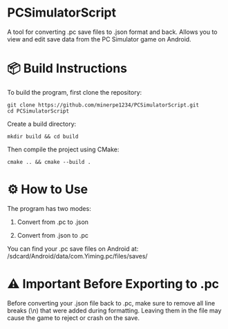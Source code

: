 # PCSimulatorScript
A tool for converting .pc save files to .json format and back.
Allows you to view and edit save data from the PC Simulator game on Android.

# 📦 Build Instructions
To build the program, first clone the repository:
```
git clone https://github.com/minerpe1234/PCSimulatorScript.git
cd PCSimulatorScript
```
Create a build directory:
```
mkdir build && cd build
```
Then compile the project using CMake:
```
cmake .. && cmake --build .
```
# ⚙️ How to Use
The program has two modes:

1) Convert from .pc to .json

2) Convert from .json to .pc

You can find your .pc save files on Android at:
/sdcard/Android/data/com.Yiming.pc/files/saves/

# ⚠️ Important Before Exporting to .pc
Before converting your .json file back to .pc,
make sure to remove all line breaks (\n) that were added during formatting.
Leaving them in the file may cause the game to reject or crash on the save.

